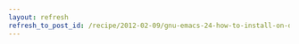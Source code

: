 ```yaml
---
layout: refresh
refresh_to_post_id: /recipe/2012-02-09/gnu-emacs-24-how-to-install-on-debian-ubuntu
---
```

